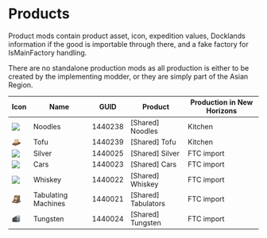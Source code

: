 # Products

Product mods contain product asset, icon, expedition values, Docklands information if the good is importable through there, and a fake factory for IsMainFactory handling.

There are no standalone production mods as all production is either to be created by the implementing modder, or they are simply part of the Asian Region. 

|Icon | Name | GUID | Product | Production in New Horizons |
-|-|-|-|-
<img src=".%2Fmods%2F%5BShared%5D%20Noodles%2Fdata%2Fgraphics%2Fui%2Ficons%2Fgoods%2Ficon_noodles.png" style="vertical-align: text-bottom;18px" width="18" /> | Noodles | 1440238 | [Shared] Noodles  | Kitchen |
<img src=".%2Fmods%2F%5BShared%5D%20Tofu%2Fdata%2Fgraphics%2Fui%2Ficons%2Fgoods%2Ficon_tofu.png" style="vertical-align: text-bottom;18px" width="18" /> | Tofu | 1440239 | [Shared] Tofu  | Kitchen |
<img src="./mods/[Shared] Silver/data/graphics/ui/icons/goods/icon_silver.png" style="vertical-align: text-bottom;18px" width="18" /> | Silver | 1440025 | [Shared] Silver  | FTC import | 
<img src=".%2Fmods%2F%5BShared%5D%20Cars%2Fdata%2Fgraphics%2Fui%2Ficons%2Fgoods%2Ficon_car.png" style="vertical-align: text-bottom;18px" width="18" /> | Cars | 1440023 | [Shared] Cars  | FTC import |
<img src=".%2Fmods%2F%5BShared%5D%20Whiskey%2Fdata%2Fgraphics%2Fui%2Ficons%2Fgoods%2Ficon_whiskey.png" style="vertical-align: text-bottom;18px" width="18" /> | Whiskey | 1440022 | [Shared] Whiskey | FTC import |
<img src=".%2Fmods%2F%5BShared%5D%20Tabulators%2Fdata%2Fgraphics%2Fui%2Ficons%2Fgoods%2Ficon_tabulator.png" style="vertical-align: text-bottom;18px" width="18" /> | Tabulating Machines | 1440021 | [Shared] Tabulators | FTC import |
<img src=".%2Fmods%2F%5BShared%5D%20Tungsten%2Fdata%2Fgraphics%2Fui%2Ficons%2Fgoods%2Ficon_tungsten.png" style="vertical-align: text-bottom;18px" width="18" /> | Tungsten | 1440024 | [Shared] Tungsten | FTC import |